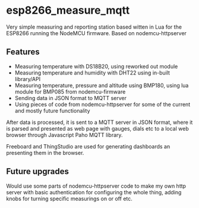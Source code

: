 # esp8266_measure_mqtt

Very simple measuring and reporting station based witten in Lua for the ESP8266 running the NodeMCU firmware.
Based on nodemcu-httpserver

## Features

* Measuring temperature with DS18B20, using reworked out module
* Measuring temperature and humidity with DHT22 using in-built library/API
* Measuring temperature, pressure and altitude using BMP180, using lua module for BMP085 from nodemcu-firmware
* Sending data in JSON format to MQTT server
* Using pieces of code from nodemcu-httpserver for some of the current and mostly future functionality

After data is processed, it is sent to a MQTT server in JSON format, where it is parsed and presented as web page with gauges, dials etc
to a local web browser through Javascript Paho MQTT library.

Freeboard and ThingStudio are used for generating dashboards an presenting them in the browser.

## Future upgrades

Would use some parts of nodemcu-httpserver code to make my own http server with basic authentication for configuring the whole thing,
adding knobs for turning specific measurings on or off etc.